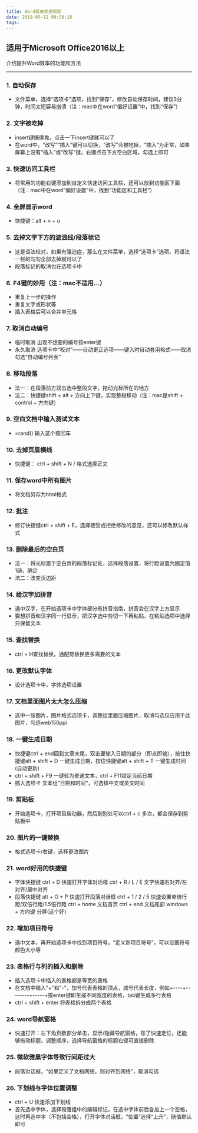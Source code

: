 ```yaml
---
title: Word简单使用帮助
date: 2019-05-12 09:50:18
tags:
---
```


## 适用于Microsoft Office2016以上

介绍提升Word效率的功能和方法

---  
<!--more-->

### 1. 自动保存
- 文件菜单，选择“选项卡”选项，找到“保存”，修改自动保存时间，建议3分钟，时间太短容易崩溃（注：mac中在word“偏好设置”中，找到“保存”）
### 2. 文字被吃掉
- insert键搞得鬼，点击一下insert键就可以了
- 在word中，“改写”“插入”键可以切换，“改写”会被吃掉，“插入”为正常，如果屏幕上没有“插入”或“改写”键，右键点击下方空白区域，勾选上即可
### 3. 快速访问工具栏
- 将常用的功能右键添加到自定义快速访问工具栏，还可以放到功能区下面（注：mac中在word“偏好设置”中，找到“功能区和工具栏”）
### 4. 全屏显示word
- 快捷键：alt + v + u
### 5. 去掉文字下方的波浪线/段落标记
- 这是语法校对，如果有强迫症，那么在文件菜单，选择“选项卡”选项，将语法一栏的勾勾全部去掉就可以了
- 段落标记的取消也在选项卡中
### 6. F4键的妙用（注：mac不适用…）
- 重复上一步的操作
- 重复文字或形状等
- 插入表格后可以合并单元格
### 7. 取消自动编号
- 临时取消 出现不想要的编号按enter键
- 永久取消 选项卡中“校对”——自动更正选项——键入时自动套用格式——取消勾选“自动编号列表”
### 8. 移动段落
- 法一：在段落前方双击选中整段文字，拖动光标所在的地方
- 法二：快捷键shift + alt + 方向上下键，实现整段移动（注：mac是shift + control + 方向键）
### 9. 空白文档中输入测试文本
- =rand() 输入这个按回车
### 10. 去掉页眉横线
- 快捷键： ctrl + shift + N / 格式选择正文
### 11. 保存word中所有图片
- 将文档另存为html格式
### 12. 批注
- 修订快捷键ctrl + shift + E，选择接受或拒绝修改的意见，还可以修改默认样式
### 13. 删除最后的空白页
- 法一：将光标置于空白页的段落标记处，选择段落设置，将行距设置为固定值1磅，确定
- 法二：改变页边距
### 14. 给汉字加拼音
- 选中汉字，在开始选项卡中字体部分有拼音指南，拼音会在汉字上方显示
- 要想拼音和汉字同一行显示，把汉字选中剪切一下再粘贴，在粘贴选项中选择只保留文本
### 15. 查找替换
- ctrl + H查找替换，通配符替换更多需要的文本
### 16. 更改默认字体
- 设计选项卡中，字体选项设置
### 17. 文档里面图片太大怎么压缩
- 选中一张图片，图片格式选项卡，调整组里面压缩图片，取消勾选仅应用于此图片，勾选web150ppi
### 18. 一键生成日期
- 快捷键ctrl + end回到文章末尾，双击要输入日期的部分（即点即输），按住快捷键alt + shift + D 一键生成日期，按住快捷键alt + shift + T 一键生成时间(自动更新)
- ctrl + shift + F9 一键转为普通文本，ctrl + F11锁定当前日期
- 插入选项卡 文本组“日期和时间”，可选择中文或英文时间
### 19. 剪贴板
- 开始选项卡，打开项目启动器，然后到别处可以ctrl + c 多次，都会保存到剪贴板中
### 20. 图片的一键替换
- 格式选项卡/右键，选择更改图片
### 21. word好用的快捷键
- 字体快捷键
 ctrl + D 快速打开字体对话框 ctrl + R / L / E 文字快速右对齐/左对齐/居中对齐
- 段落快捷键
 alt + O + P 快速打开段落对话框 ctrl + 1 / 2 / 5 快速设置单倍行距/双倍行距/1.5倍行距 
 ctrl + home 文档首页 ctrl + end 文档尾部
 windows + 方向键 分屏(这个好)
### 22. 增加项目符号
 - 选中文本，再开始选项卡中找到项目符号，“定义新项目符号”，可以设置符号颜色大小等
### 23. 表格行与列的插入和删除
 - 插入选项卡中插入的表格都是等宽的表格
 - 在文档中输入"+"和"-"，加号代表表格的顶点，减号代表长度，例如+----+--------+-----+按enter键即生成不同宽度的表格，tab键生成多行表格
 - ctrl + shift + enter 将表格拆分成两个表格
### 24. word导航窗格
 - 快速打开：左下角页数部分单击，显示/隐藏导航窗格，除了快速定位，还能够拖动标题，调整顺序，选择导航窗格的标题右键可直接删除
### 25. 微软雅黑字体导致行间距过大
 - 段落对话框，“如果定义了文档网络，则对齐到网络”，取消勾选
### 26. 下划线与字体位置调整
- ctrl + U 快速添加下划线
- 首先选中字体，选择段落组中的编辑标记，在选中字体前后各加上一个空格，这时再选中字（不包括空格），打开字体对话框，“位置”选择“上升”，磅值默认即可